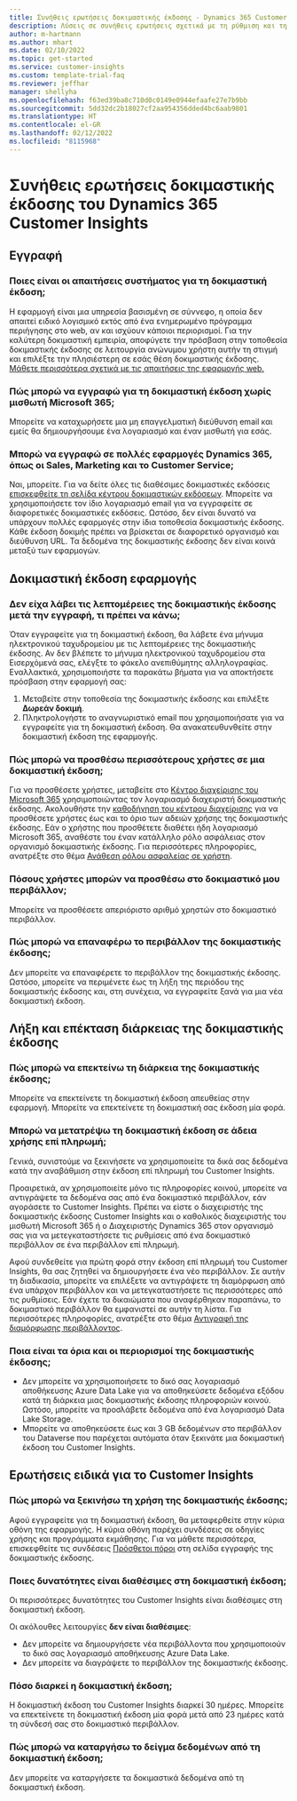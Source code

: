 ```yaml
---
title: Συνήθεις ερωτήσεις δοκιμαστικής έκδοσης - Dynamics 365 Customer Insights
description: Λύσεις σε συνήθεις ερωτήσεις σχετικά με τη ρύθμιση και τη διαχείριση της δοκιμαστικής έκδοσης Customer Insights. Μάθετε πώς να επιλύετε προβλήματα σχετικά με την πλατφόρμα και την εφαρμογή.
author: m-hartmann
ms.author: mhart
ms.date: 02/10/2022
ms.topic: get-started
ms.service: customer-insights
ms.custom: template-trial-faq
ms.reviewer: jeffhar
manager: shellyha
ms.openlocfilehash: f63ed39ba8c710d0c0149e0944efaafe27e7b9bb
ms.sourcegitcommit: 5dd32dc2b18027cf2aa954356dded4bc6aab9801
ms.translationtype: HT
ms.contentlocale: el-GR
ms.lasthandoff: 02/12/2022
ms.locfileid: "8115968"
---
```

# <a name="dynamics-365-customer-insights-trial-faq"></a>Συνήθεις ερωτήσεις δοκιμαστικής έκδοσης του Dynamics 365 Customer Insights

## <a name="sign-up"></a>Εγγραφή

### <a name="what-are-the-system-requirements-for-the-trial"></a>Ποιες είναι οι απαιτήσεις συστήματος για τη δοκιμαστική έκδοση;

Η εφαρμογή είναι μια υπηρεσία βασισμένη σε σύννεφο, η οποία δεν απαιτεί ειδικό λογισμικό εκτός από ένα ενημερωμένο πρόγραμμα περιήγησης στο web, αν και ισχύουν κάποιοι περιορισμοί. Για την καλύτερη δοκιμαστική εμπειρία, αποφύγετε την πρόσβαση στην τοποθεσία δοκιμαστικής έκδοσης σε λειτουργία ανώνυμου χρήστη αυτήν τη στιγμή και επιλέξτε την πλησιέστερη σε εσάς θέση δοκιμαστικής έκδοσης. [Μάθετε περισσότερα σχετικά με τις απαιτήσεις της εφαρμογής web.](/power-platform/admin/web-application-requirements)

### <a name="how-do-i-sign-up-for-the-trial-without-a-microsoft-365-tenant"></a>Πώς μπορώ να εγγραφώ για τη δοκιμαστική έκδοση χωρίς μισθωτή Microsoft 365;

Μπορείτε να καταχωρήσετε μια μη επαγγελματική διεύθυνση email και εμείς θα δημιουργήσουμε ένα λογαριασμό και έναν μισθωτή για εσάς.

### <a name="can-i-sign-up-for-multiple-dynamics-365-apps-such-as-sales-marketing-and-customer-service"></a>Μπορώ να εγγραφώ σε πολλές εφαρμογές Dynamics 365, όπως οι Sales, Marketing και το Customer Service;

Ναι, μπορείτε. Για να δείτε όλες τις διαθέσιμες δοκιμαστικές εκδόσεις [επισκεφθείτε τη σελίδα κέντρου δοκιμαστικών εκδόσεων](https://dynamics.microsoft.com/dynamics-365-free-trial). Μπορείτε να χρησιμοποιήσετε τον ίδιο λογαριασμό email για να εγγραφείτε σε διαφορετικές δοκιμαστικές εκδόσεις. Ωστόσο, δεν είναι δυνατό να υπάρχουν πολλές εφαρμογές στην ίδια τοποθεσία δοκιμαστικής έκδοσης. Κάθε έκδοση δοκιμής πρέπει να βρίσκεται σε διαφορετικό οργανισμό και διεύθυνση URL. Τα δεδομένα της δοκιμαστικής έκδοσης δεν είναι κοινά μεταξύ των εφαρμογών.

## <a name="trial-app"></a>Δοκιμαστική έκδοση εφαρμογής

### <a name="i-didnt-receive-the-trial-details-email-after-signing-up-what-should-i-do"></a>Δεν είχα λάβει τις λεπτομέρειες της δοκιμαστικής έκδοσης μετά την εγγραφή, τι πρέπει να κάνω;

Όταν εγγραφείτε για τη δοκιμαστική έκδοση, θα λάβετε ένα μήνυμα ηλεκτρονικού ταχυδρομείου με τις λεπτομέρειες της δοκιμαστικής έκδοσης. Αν δεν βλέπετε το μήνυμα ηλεκτρονικού ταχυδρομείου στα Εισερχόμενά σας, ελέγξτε το φάκελο ανεπιθύμητης αλληλογραφίας. Εναλλακτικά, χρησιμοποιήστε τα παρακάτω βήματα για να αποκτήσετε πρόσβαση στην εφαρμογή σας:

1. Μεταβείτε στην τοποθεσία της δοκιμαστικής έκδοσης και επιλέξτε **Δωρεάν δοκιμή**.
1. Πληκτρολογήστε το αναγνωριστικό email που χρησιμοποιήσατε για να εγγραφείτε για τη δοκιμαστική έκδοση. Θα ανακατευθυνθείτε στην δοκιμαστική έκδοση της εφαρμογής.

### <a name="how-do-i-add-more-users-to-a-trial"></a>Πώς μπορώ να προσθέσω περισσότερους χρήστες σε μια δοκιμαστική έκδοση;

Για να προσθέσετε χρήστες, μεταβείτε στο [Κέντρο διαχείρισης του Microsoft 365](https://admin.microsoft.com) χρησιμοποιώντας τον λογαριασμό διαχειριστή δοκιμαστικής έκδοσης. Ακολουθήστε την [καθοδήγηση του κέντρου διαχείρισης](/microsoft-365/admin/add-users/add-users) για να προσθέσετε χρήστες έως και το όριο των αδειών χρήσης της δοκιμαστικής έκδοσης. Εάν ο χρήστης που προσθέτετε διαθέτει ήδη λογαριασμό Microsoft 365, αναθέστε του έναν κατάλληλο ρόλο ασφάλειας στον οργανισμό δοκιμαστικής έκδοσης. Για περισσότερες πληροφορίες, ανατρέξτε στο θέμα [Ανάθεση ρόλου ασφαλείας σε χρήστη](/power-platform/admin/create-users-assign-online-security-roles#assign-a-security-role-to-a-user).

### <a name="how-many-users-can-i-add-to-my-trial-environment"></a>Πόσους χρήστες μπορών να προσθέσω στο δοκιμαστικό μου περιβάλλον;

Μπορείτε να προσθέσετε απεριόριστο αριθμό χρηστών στο δοκιμαστικό περιβάλλον.

### <a name="how-do-i-reset-the-trial-environment"></a>Πώς μπορώ να επαναφέρω το περιβάλλον της δοκιμαστικής έκδοσης;

Δεν μπορείτε να επαναφέρετε το περιβάλλον της δοκιμαστικής έκδοσης. Ωστόσο, μπορείτε να περιμένετε έως τη λήξη της περιόδου της δοκιμαστικής έκδοσης και, στη συνέχεια, να εγγραφείτε ξανά για μια νέα δοκιμαστική έκδοση.

## <a name="trial-expiration-and-extension"></a>Λήξη και επέκταση διάρκειας της δοκιμαστικής έκδοσης

### <a name="how-do-i-extend-the-trial"></a>Πώς μπορώ να επεκτείνω τη διάρκεια της δοκιμαστικής έκδοσης;

Μπορείτε να επεκτείνετε τη δοκιμαστική έκδοση απευθείας στην εφαρμογή. Μπορείτε να επεκτείνετε τη δοκιμαστική σας έκδοση μία φορά.

### <a name="can-i-convert-the-trial-to-a-paid-license"></a>Μπορώ να μετατρέψω τη δοκιμαστική έκδοση σε άδεια χρήσης επί πληρωμή;

Γενικά, συνιστούμε να ξεκινήσετε να χρησιμοποιείτε τα δικά σας δεδομένα κατά την αναβάθμιση στην έκδοση επί πληρωμή του Customer Insights. 

Προαιρετικά, αν χρησιμοποιείτε μόνο τις πληροφορίες κοινού, μπορείτε να αντιγράψετε τα δεδομένα σας από ένα δοκιμαστικό περιβάλλον, εάν αγοράσετε το Customer Insights. Πρέπει να είστε ο διαχειριστής της δοκιμαστικής έκδοσης Customer Insights και ο καθολικός διαχειριστής του μισθωτή Microsoft 365 ή ο Διαχειριστής Dynamics 365 στον οργανισμό σας για να μετεγκαταστήσετε τις ρυθμίσεις από ένα δοκιμαστικό περιβάλλον σε ένα περιβάλλον επί πληρωμή. 

Αφού συνδεθείτε για πρώτη φορά στην έκδοση επί πληρωμή του Customer Insights, θα σας ζητηθεί να δημιουργήσετε ένα νέο περιβάλλον. Σε αυτήν τη διαδικασία, μπορείτε να επιλέξετε να αντιγράψετε τη διαμόρφωση από ένα υπάρχον περιβάλλον και να μετεγκαταστήσετε τις περισσότερες από τις ρυθμίσεις. Εάν έχετε τα δικαιώματα που αναφέρθηκαν παραπάνω, το δοκιμαστικό περιβάλλον θα εμφανιστεί σε αυτήν τη λίστα. Για περισσότερες πληροφορίες, ανατρέξτε στο θέμα [Αντιγραφή της διαμόρφωσης περιβάλλοντος](audience-insights/manage-environments.md#copy-the-environment-configuration).

### <a name="what-are-the-trial-limits-and-quotas"></a>Ποια είναι τα όρια και οι περιορισμοί της δοκιμαστικής έκδοσης;

- Δεν μπορείτε να χρησιμοποιήσετε το δικό σας λογαριασμό αποθήκευσης Azure Data Lake για να αποθηκεύσετε δεδομένα εξόδου κατά τη διάρκεια μιας δοκιμαστικής έκδοσης πληροφοριών κοινού. Ωστόσο, μπορείτε να προσλάβετε δεδομένα από ένα λογαριασμό Data Lake Storage.
- Μπορείτε να αποθηκεύσετε έως και 3 GB δεδομένων στο περιβάλλον του Dataverse που παρέχεται αυτόματα όταν ξεκινάτε μια δοκιμαστική έκδοση του Customer Insights.

## <a name="customer-insights-specific-questions"></a>Ερωτήσεις ειδικά για το Customer Insights

### <a name="how-do-i-start-using-the-trial"></a>Πώς μπορώ να ξεκινήσω τη χρήση της δοκιμαστικής έκδοσης;

Αφού εγγραφείτε για τη δοκιμαστική έκδοση, θα μεταφερθείτε στην κύρια οθόνη της εφαρμογής. Η κύρια οθόνη παρέχει συνδέσεις σε οδηγίες χρήσης και προγράμματα εκμάθησης. Για να μάθετε περισσότερα, επισκεφθείτε τις συνδέσεις [Πρόσθετοι πόροι](trial-signup.md#additional-resources) στη σελίδα εγγραφής της δοκιμαστικής έκδοσης.

### <a name="what-features-are-available-in-the-trial"></a>Ποιες δυνατότητες είναι διαθέσιμες στη δοκιμαστική έκδοση;

Οι περισσότερες δυνατότητες του Customer Insights είναι διαθέσιμες στη δοκιμαστική έκδοση.

Οι ακόλουθες λειτουργίες **δεν είναι διαθέσιμες**: 
- Δεν μπορείτε να δημιουργήσετε νέα περιβάλλοντα που χρησιμοποιούν το δικό σας λογαριασμό αποθήκευσης Azure Data Lake.
- Δεν μπορείτε να διαγράψετε το περιβάλλον της δοκιμαστικής έκδοσης. 

### <a name="how-long-does-the-trial-last"></a>Πόσο διαρκεί η δοκιμαστική έκδοση;

Η δοκιμαστική έκδοση του Customer Insights διαρκεί 30 ημέρες. Μπορείτε να επεκτείνετε τη δοκιμαστική έκδοση μία φορά μετά από 23 ημέρες κατά τη σύνδεσή σας στο δοκιμαστικό περιβάλλον.

### <a name="how-do-i-remove-sample-data-from-the-trial"></a>Πώς μπορώ να καταργήσω το δείγμα δεδομένων από τη δοκιμαστική έκδοση;

Δεν μπορείτε να καταργήσετε τα δοκιμαστικά δεδομένα από τη δοκιμαστική έκδοση.
